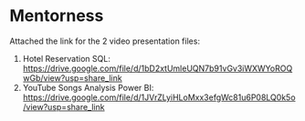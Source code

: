 # Mentorness

Attached the link for the 2 video presentation files:
1. Hotel Reservation SQL: https://drive.google.com/file/d/1bD2xtUmleUQN7b91vGv3iWXWYoROQwGb/view?usp=share_link
2. YouTube Songs Analysis Power BI: https://drive.google.com/file/d/1JVrZLyiHLoMxx3efgWc81u6P08LQ0k5o/view?usp=share_link
